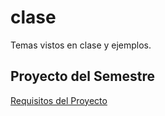 # clase

Temas vistos en clase y ejemplos.

## Proyecto del Semestre

[Requisitos del Proyecto](./01.md)
